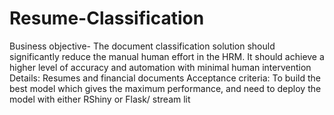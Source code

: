 # Resume-Classification
Business objective- The document classification solution should significantly reduce the manual human effort in the HRM. It should achieve a higher level of accuracy and automation with minimal human intervention 
Details: Resumes and financial documents
Acceptance criteria:
To build the best model which gives the maximum performance, and need to deploy the model with either RShiny or Flask/ stream lit
